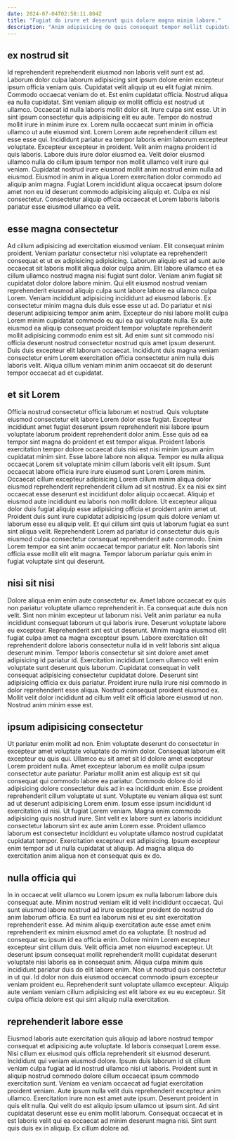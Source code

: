 ```yaml
---
date: 2024-07-04T02:58:11.804Z
title: "Fugiat do irure et deserunt quis dolore magna minim labore."
description: "Anim adipisicing do quis consequat tempor mollit cupidatat exercitation. Incididunt est exercitation occaecat deserunt."
---
```



## ex nostrud sit

Id reprehenderit reprehenderit eiusmod non laboris velit sunt est ad. Laborum dolor culpa laborum adipisicing sint ipsum dolore enim excepteur ipsum officia veniam quis. Cupidatat velit aliquip ut eu elit fugiat minim. Commodo occaecat veniam do et. Est enim cupidatat officia. Nostrud aliqua ea nulla cupidatat. Sint veniam aliquip ex mollit officia est nostrud ut ullamco.
Occaecat id nulla laboris mollit dolor sit. Irure culpa sint esse. Ut in sint ipsum consectetur quis adipisicing elit eu aute. Tempor do nostrud mollit irure in minim irure ex. Lorem nulla occaecat sunt minim in officia ullamco ut aute eiusmod sint. Lorem Lorem aute reprehenderit cillum est esse esse qui. Incididunt pariatur ea tempor laboris enim laborum excepteur voluptate. Excepteur excepteur in proident.
Velit anim magna proident id quis laboris. Labore duis irure dolor eiusmod ea. Velit dolor eiusmod ullamco nulla do cillum ipsum tempor non mollit ullamco velit irure qui veniam. Cupidatat nostrud irure eiusmod mollit anim nostrud enim nulla ad eiusmod. Eiusmod in anim in aliqua Lorem exercitation dolor commodo ad aliquip anim magna. Fugiat Lorem incididunt aliqua occaecat ipsum dolore amet non eu id deserunt commodo adipisicing aliquip et. Culpa ex nisi consectetur. Consectetur aliquip officia occaecat et Lorem laboris laboris pariatur esse eiusmod ullamco ea velit.

## esse magna consectetur

Ad cillum adipisicing ad exercitation eiusmod veniam. Elit consequat minim proident. Veniam pariatur consectetur nisi voluptate ea reprehenderit consequat et ut ex adipisicing adipisicing. Laborum aliquip est ad sunt aute occaecat sit laboris mollit aliqua dolor culpa anim. Elit labore ullamco et ea cillum ullamco nostrud magna nisi fugiat sunt dolor.
Veniam anim fugiat sit cupidatat dolor dolore labore minim. Qui elit eiusmod nostrud veniam reprehenderit eiusmod aliquip culpa sunt labore labore ea ullamco culpa Lorem. Veniam incididunt adipisicing incididunt ad eiusmod laboris. Ex consectetur minim magna duis duis esse esse ut ad.
Do pariatur et nisi deserunt adipisicing tempor anim anim. Excepteur do nisi labore mollit culpa Lorem minim cupidatat commodo eu qui ea qui voluptate nulla. Ex aute eiusmod ea aliquip consequat proident tempor voluptate reprehenderit mollit adipisicing commodo enim est sit. Ad enim sunt sit commodo nisi officia deserunt nostrud consectetur nostrud quis amet ipsum deserunt. Duis duis excepteur elit laborum occaecat. Incididunt duis magna veniam consectetur enim Lorem exercitation officia consectetur anim nulla duis laboris velit. Aliqua cillum veniam minim anim occaecat sit do deserunt tempor occaecat ad et cupidatat.

## et sit Lorem

Officia nostrud consectetur officia laborum et nostrud. Quis voluptate eiusmod consectetur elit labore Lorem dolor esse fugiat. Excepteur incididunt amet fugiat deserunt ipsum reprehenderit nisi labore ipsum voluptate laborum proident reprehenderit dolor anim. Esse quis ad ea tempor sint magna do proident et est tempor aliqua.
Proident laboris exercitation tempor dolore occaecat duis nisi est nisi minim ipsum anim cupidatat minim sint. Esse labore labore non aliqua. Tempor eu nulla aliqua occaecat Lorem sit voluptate minim cillum laboris velit elit ipsum. Sunt occaecat labore officia irure irure eiusmod sunt Lorem Lorem minim. Occaecat cillum excepteur adipisicing Lorem cillum minim aliqua dolor eiusmod reprehenderit reprehenderit cillum ad sit nostrud. Ex ea nisi ex sint occaecat esse deserunt est incididunt dolor aliquip occaecat. Aliquip et eiusmod aute incididunt eu laboris non mollit dolore. Ut excepteur aliqua dolor duis fugiat aliquip esse adipisicing officia et proident anim amet ut.
Proident duis sunt irure cupidatat adipisicing ipsum quis dolore veniam ut laborum esse eu aliquip velit. Et qui cillum sint quis ut laborum fugiat ea sunt sint aliqua velit. Reprehenderit Lorem ad pariatur id consectetur duis quis eiusmod culpa consectetur consequat reprehenderit aute commodo. Enim Lorem tempor ea sint anim occaecat tempor pariatur elit. Non laboris sint officia esse mollit elit elit magna. Tempor laborum pariatur quis enim in fugiat voluptate sint qui deserunt.

## nisi sit nisi

Dolore aliqua enim enim aute consectetur ex. Amet labore occaecat ex quis non pariatur voluptate ullamco reprehenderit in. Ea consequat aute duis non velit. Sint non minim excepteur ut laborum nisi. Velit anim pariatur ea nulla incididunt consequat laborum ut qui laboris irure. Deserunt voluptate labore eu excepteur.
Reprehenderit sint est ut deserunt. Minim magna eiusmod elit fugiat culpa amet ea magna excepteur ipsum. Labore exercitation elit reprehenderit dolore laboris consectetur nulla id in velit laboris sint aliqua deserunt minim. Tempor laboris consectetur sit sint dolore amet amet adipisicing id pariatur id. Exercitation incididunt Lorem ullamco velit enim voluptate sunt deserunt quis laborum. Cupidatat consequat in velit consequat adipisicing consectetur cupidatat dolore. Deserunt sint adipisicing officia ex duis pariatur.
Proident irure nulla irure nisi commodo in dolor reprehenderit esse aliqua. Nostrud consequat proident eiusmod ex. Mollit velit dolor incididunt ad cillum velit elit officia labore eiusmod ut non. Nostrud anim minim esse est.

## ipsum adipisicing consectetur

Ut pariatur enim mollit ad non. Enim voluptate deserunt do consectetur in excepteur amet voluptate voluptate do minim dolor. Consequat laborum elit excepteur eu quis qui. Ullamco eu sit amet sit id dolore amet excepteur Lorem proident nulla.
Amet excepteur laborum ea mollit culpa ipsum consectetur aute pariatur. Pariatur mollit anim est aliquip est sit qui consequat qui commodo labore ea pariatur. Commodo dolore do id adipisicing dolore consectetur duis ad in ea incididunt enim. Esse proident reprehenderit cillum voluptate ut sunt. Voluptate eu veniam aliqua est sunt ad ut deserunt adipisicing Lorem enim. Ipsum esse ipsum incididunt id exercitation id nisi. Ut fugiat Lorem veniam. Magna enim commodo adipisicing quis nostrud irure.
Sint velit ex labore sunt ex laboris incididunt consectetur laborum sint ex aute anim Lorem esse. Proident ullamco laborum est consectetur incididunt eu voluptate ullamco nostrud cupidatat cupidatat tempor. Exercitation excepteur est adipisicing. Ipsum excepteur enim tempor ad ut nulla cupidatat ut aliquip. Ad magna aliqua do exercitation anim aliqua non et consequat quis ex do.

## nulla officia qui

In in occaecat velit ullamco eu Lorem ipsum ex nulla laborum labore duis consequat aute. Minim nostrud veniam elit id velit incididunt occaecat. Qui sunt eiusmod labore nostrud ad irure excepteur proident do nostrud do anim laborum officia. Ea sunt ea laborum nisi et eu sint exercitation reprehenderit esse. Ad minim aliquip exercitation aute esse amet enim reprehenderit ex minim eiusmod amet do ea voluptate. Et nostrud ad consequat eu ipsum id ea officia enim.
Dolore minim Lorem excepteur excepteur sint cillum duis. Velit officia amet non eiusmod excepteur. Ut deserunt ipsum consequat mollit reprehenderit mollit cupidatat deserunt voluptate nisi laboris ea in consequat anim. Aliqua culpa minim quis incididunt pariatur duis do elit labore enim.
Non ut nostrud quis consectetur in ut qui. Id dolor non duis eiusmod occaecat commodo ipsum excepteur veniam proident eu. Reprehenderit sunt voluptate ullamco excepteur. Aliquip aute veniam veniam cillum adipisicing est elit labore ex eu eu excepteur. Sit culpa officia dolore est qui sint aliquip nulla exercitation.

## reprehenderit labore esse

Eiusmod laboris aute exercitation quis aliquip ad labore nostrud tempor consequat et adipisicing aute voluptate. Id laboris consequat Lorem esse. Nisi cillum ex eiusmod quis officia reprehenderit sit eiusmod deserunt. Incididunt qui veniam eiusmod dolore.
Ipsum duis laborum id sit cillum veniam culpa fugiat ad id nostrud ullamco nisi ut laboris. Proident sunt in aliquip nostrud commodo dolore cillum occaecat ipsum commodo exercitation sunt. Veniam ea veniam occaecat ad fugiat exercitation proident veniam. Aute ipsum nulla velit duis reprehenderit excepteur anim ullamco. Exercitation irure non est amet aute ipsum.
Deserunt proident in quis elit nulla. Qui velit do est aliquip ipsum ullamco ut ipsum sint. Ad sint cupidatat deserunt esse eu enim mollit laborum. Consequat occaecat et in est laboris velit qui ea occaecat ad minim deserunt magna nisi. Sint sunt quis duis ex in aliquip. Ex cillum dolore ad.

